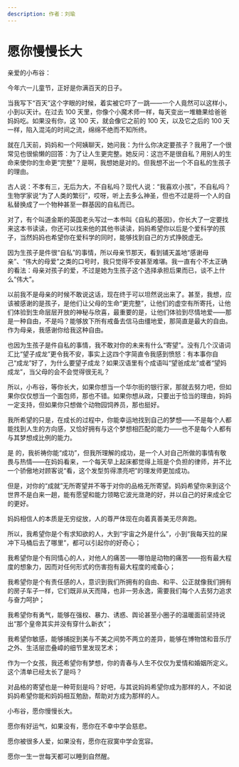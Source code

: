 ```yaml
---
description: 作者：刘瑜
---
```


# 愿你慢慢长大

亲爱的小布谷：

&#x20;       今年六一儿童节，正好是你满百天的日子。

&#x20;       当我写下“百天”这个字眼的时候，着实被它吓了一跳——一个人竟然可以这样小，小到以天计。在过去 100 天里，你像个小魔术师一样，每天变出一堆糖果给爸爸妈妈吃。如果没有你，这 100 天，就会像它之前的 100 天，以及它之后的 100 天一样，陷入混沌的时间之流，绵绵不绝而不知所终。

&#x20;       就在几天前，妈妈和一个阿姨聊天，她问我：为什么你决定要孩子？我用了一个很常见也很偷懒的回答：为了让人生更完整。她反问：这岂不是很自私？用别人的生命来使你的生命更“完整”？是啊，我想她是对的。但我想不出一个不自私的生孩子的理由。

&#x20;       古人说：不孝有三，无后为大，不自私吗？现代人说：“我喜欢小孩”，不自私吗？生物学家说“为了人类的繁衍”，哎呀，听上去多么神圣，但也不过是将一个人的自私替换成了一个物种甚至一群基因的自私而已。

&#x20;       对了，有个叫道金斯的英国老头写过一本书叫《自私的基因》，你长大了一定要找来这本书读读，你还可以找来他的其他书读读，妈妈希望你以后是个爱科学的孩子，当然妈妈也希望你在爱科学的同时，能够找到自己的方式挣脱虚无。

&#x20;       因为生孩子是件很“自私”的事情，所以母亲节那天，看到铺天盖地“感谢母亲”、“伟大的母爱”之类的口号时，我只觉得不安甚至难堪。我一直有个不太正确的看法：母亲对孩子的爱，不过是她为生孩子这个选择承担后果而已，谈不上什么“伟大”。

&#x20;       以前我不是母亲的时候不敢说这话，现在终于可以坦然说出来了。甚至，我想，应该被感谢的是孩子，是他们让父母的生命“更完整”，让他们的虚空有所寄托，让他们体验到生命层层开放的神秘与欣喜，最重要的是，让他们体验到尽情地爱——那是一种自由，不是吗？能够放下所有戒备去信马由缰地爱，那简直是最大的自由。作为母亲，我感谢你给我这种自由。

&#x20;       也因为生孩子是件自私的事情，我不敢对你的未来有什么“寄望”。没有几个汉语词汇比“望子成龙”更令我不安，事实上这四个字简直令我感到愤怒：有本事你自己“成龙”好了，为什么要望子成龙？如果汉语里有个成语叫“望爸成龙”或者“望妈成龙”，当父母的会不会觉得很无礼？

&#x20;       所以，小布谷，等你长大，如果你想当一个华尔街的银行家，那就去努力吧，但如果你仅仅想当一个面包师，那也不错。如果你想从政，只要出于恰当的理由，妈妈一定支持，但如果你只想做个动物园饲养员，那也挺好。

&#x20;       我所希望的只是，在成长的过程中，你能幸运地找到自己的梦想——不是每个人都能找到人生的方向感，又恰好拥有与这个梦想相匹配的能力——也不是每个人都有与其梦想成比例的能力。

是        的，我祈祷你能“成功”，但我所理解的成功，是一个人对自己所做的事情有敬畏与热情——在妈妈看来，一个每天早上起床都觉得上班是个负担的律师，并不比一个骄傲地对顾客说“看，这个发型剪得漂亮吧”的理发师更加成功。

&#x20;       但是，对你的“成就”无所寄望并不等于对你的品格无所寄望。妈妈希望你来到这个世界不是白来一趟，能有愿望和能力领略它波光潋滟的好，并以自己的好来成全它的更好。

&#x20;       妈妈相信人的本质是无穷绽放，人的尊严体现在向着真善美无尽奔跑。

&#x20;       所以，我希望你是个有求知欲的人，大到“宇宙之外是什么”，小到“我每天拉的屎冲下马桶后去了哪里”，都可以引起你的好奇心；

&#x20;       我希望你是个有同情心的人，对他人的痛苦——哪怕是动物的痛苦——抱有最大程度的想象力，因而对任何形式的伤害抱有最大程度的戒备心；

&#x20;       我希望你是个有责任感的人，意识到我们所拥有的自由、和平、公正就像我们拥有的房子车子一样，它们既非从天而降，也非一劳永逸，需要我们每个人去努力追求与奋力呵护；

&#x20;       我希望你有勇气，能够在强权、暴力、诱惑、舆论甚至小圈子的温暖面前坚持说出“那个皇帝其实并没有穿什么新衣”；

&#x20;       我希望你敏感，能够捕捉到美与不美之间势不两立的差异，能够在博物馆和音乐厅之外、生活层峦叠嶂的细节里发现艺术；

&#x20;       作为一个女孩，我还希望你有梦想，你的青春与人生不仅仅为爱情和婚姻所定义。这个清单已经太长了是吗？

&#x20;       对品格的寄望也是一种苛刻是吗？好吧，与其说妈妈希望你成为那样的人，不如说妈妈希望你能和妈妈相互勉励，帮助对方成为那样的人。

&#x20;       小布谷，愿你慢慢长大。

&#x20;       愿你有好运气，如果没有，愿你在不幸中学会慈悲。

&#x20;       愿你被很多人爱，如果没有，愿你在寂寞中学会宽容。

&#x20;       愿你一生一世每天都可以睡到自然醒。
